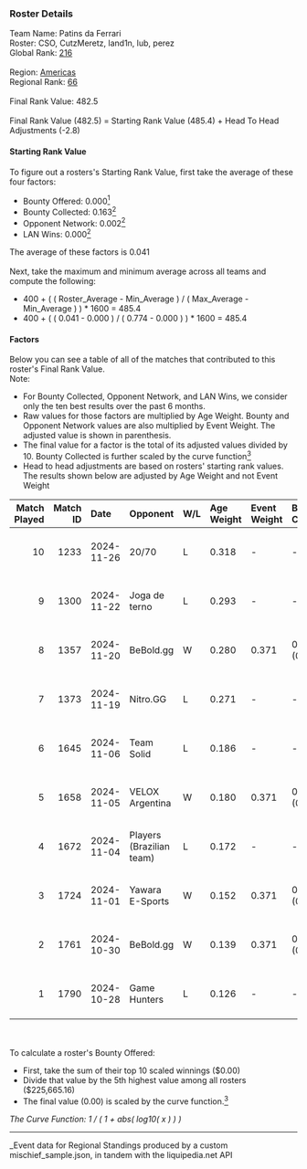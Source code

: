 ### Roster Details<br />
Team Name: Patins da Ferrari<br />
Roster: CSO, CutzMeretz, land1n, lub, perez<br />
Global Rank: [216](../../standings_global_2025_04_07.md)<br />
<br />
Region: [Americas]( ../../standings_americas_2025_04_07.md)<br />
Regional Rank: [66]( ../../standings_americas_2025_04_07.md)<br />
<br />
Final Rank Value:  482.5<br />
<br />
Final Rank Value (482.5) = Starting Rank Value (485.4) + Head To Head Adjustments (-2.8)<br />

#### Starting Rank Value<br />
To figure out a rosters's Starting Rank Value, first take the average of these four factors:<br />
- Bounty Offered: 0.000[<sup>1</sup>](#table2)
- Bounty Collected: 0.163[<sup>2</sup>](#table1)
- Opponent Network: 0.002[<sup>2</sup>](#table1)
- LAN Wins: 0.000[<sup>2</sup>](#table1)

The average of these factors is 0.041<br />
<br />
Next, take the maximum and minimum average across all teams and compute the following:<br />
- 400 + ( ( Roster_Average - Min_Average ) / ( Max_Average - Min_Average ) ) * 1600 = 485.4
- 400 + ( ( 0.041 - 0.000 ) / ( 0.774 - 0.000 ) ) * 1600 = 485.4


#### Factors<br />
Below you can see a table of all of the matches that contributed to this roster's Final Rank Value.<br />
Note:<br />

- For Bounty Collected, Opponent Network, and LAN Wins, we consider only the ten best results over the past 6 months.
- Raw values for those factors are multiplied by Age Weight. Bounty and Opponent Network values are also multiplied by Event Weight. The adjusted value is shown in parenthesis.
- The final value for a factor is the total of its adjusted values divided by 10. Bounty Collected is further scaled by the curve function[<sup>3</sup>](#curveFunction)
- Head to head adjustments are based on rosters' starting rank values. The results shown below are adjusted by Age Weight and not Event Weight
<span id="table1"></span><br />


| Match Played | Match ID | Date       | Opponent                 | W/L | Age Weight | Event Weight | Bounty Collected | Opponent Network | LAN Wins  | H2H Adj. | Roster                              |
| -: | -: | :- | :- | :- | :- | :- | :- | :- | :- | -: | :- |
|           10 |     1233 | 2024-11-26 | 20/70                    | L   | 0.318      | -            | -                | -                | -         |    -3.35 | CSO, CutzMeretz, land1n, lub, perez |
|            9 |     1300 | 2024-11-22 | Joga de terno            | L   | 0.293      | -            | -                | -                | -         |    -4.73 | CSO, CutzMeretz, land1n, lub, perez |
|            8 |     1357 | 2024-11-20 | BeBold.gg                | W   | 0.280      | 0.371        | 0.000 (0.000)    | 0.000 (0.000)    | 0 (0.000) |     3.32 | CSO, CutzMeretz, land1n, lub, perez |
|            7 |     1373 | 2024-11-19 | Nitro.GG                 | L   | 0.271      | -            | -                | -                | -         |    -2.60 | CSO, CutzMeretz, land1n, lub, perez |
|            6 |     1645 | 2024-11-06 | Team Solid               | L   | 0.186      | -            | -                | -                | -         |    -1.02 | CSO, CutzMeretz, Lcm, lub, perez    |
|            5 |     1658 | 2024-11-05 | VELOX Argentina          | W   | 0.180      | 0.371        | 0.000 (0.000)    | 0.083 (0.005)    | 0 (0.000) |     2.82 | CSO, CutzMeretz, Lcm, lub, perez    |
|            4 |     1672 | 2024-11-04 | Players (Brazilian team) | L   | 0.172      | -            | -                | -                | -         |    -1.17 | CSO, CutzMeretz, Lcm, lub, perez    |
|            3 |     1724 | 2024-11-01 | Yawara E-Sports          | W   | 0.152      | 0.371        | 0.001 (0.000)    | 0.270 (0.015)    | 0 (0.000) |     3.38 | CSO, CutzMeretz, Lcm, lub, perez    |
|            2 |     1761 | 2024-10-30 | BeBold.gg                | W   | 0.139      | 0.371        | 0.000 (0.000)    | 0.000 (0.000)    | 0 (0.000) |     1.67 | CSO, CutzMeretz, Lcm, lub, perez    |
|            1 |     1790 | 2024-10-28 | Game Hunters             | L   | 0.126      | -            | -                | -                | -         |    -1.18 | CSO, CutzMeretz, Lcm, lub, perez    |

<br />
<span id="table2"></span><br />
To calculate a roster's Bounty Offered:<br />

- First, take the sum of their top 10 scaled winnings ($0.00)
- Divide that value by the 5th highest value among all rosters ($225,665.16)
- The final value (0.00) is scaled by the curve function.[<sup>3</sup>](#curveFunction)

<span id="curveFunction"></span>_The Curve Function: 1 / ( 1 + abs( log10( x ) ) )_<br />

---
_Event data for Regional Standings produced by a custom mischief_sample.json, in tandem with the liquipedia.net API<br />
